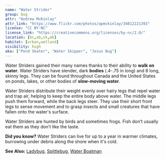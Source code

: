```yaml
---
name: "Water Strider"
group: bug
attr: "Andrew McKinlay"
attr_link: "https://www.flickr.com/photos/apmckinlay/34812221393"
license: "CC BY-NC"
license_link: "https://creativecommons.org/licenses/by-nc/2.0/"
location: [bc,ab,sk,mb]
habitat: [urban,wetland]
visibility: high
aka: ["Pond Skater", "Water Skipper", "Jesus Bug"]
---
```

Water Striders gained their many names thanks to their ability to **walk on water**. Water Striders have slender, dark **bodies** (.4-.75 in long) and 8 long, skinny legs. They can be found throughout Canada and the United States on ponds, lakes, or other bodies of **slow-moving water**.

Water Striders distribute their weight evenly over hairy legs that repel water and trap air, helping to keep the entire body above water. The middle legs push them forward, while the back legs steer. They use their short front legs to sense movement and to grasp insects and small creatures that have fallen onto the water's surface.

Water Striders are hunted by birds and sometimes frogs. Fish don’t usually eat them as they don’t like the taste.

**Did you know?** Water Striders can live for up to a year in warmer climates, burrowing under debris along the shore when it's cold.

<!-- generated, do not edit -->
**See Also:**
[Ladybug](/insects/ladybug/),
[Spittlebug](/insects/spitbug/),
[Water Boatman](/insects/watboat/)
